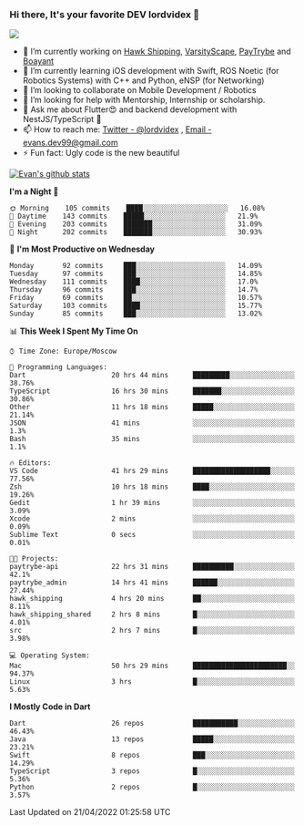 ### Hi there, It's your favorite DEV lordvidex 👋
<img src="https://komarev.com/ghpvc/?username=lordvidex&label=Views&color=blue&style=plastic" />
<!--
**lordvidex/lordvidex** is a ✨ _special_ ✨ repository because its `README.md` (this file) appears on your GitHub profile.
Here are some ideas to get you started:
-->

- 🔭 I’m currently working on [Hawk Shipping](https://hawkshipping.com), [VarsityScape](https://varsityscape.com), [PayTrybe](https://www.paytrybe.com) and [Boayant](https://www.github.com/boayant-dev)
- 🌱 I’m currently learning iOS development with Swift, ROS Noetic (for Robotics Systems) with C++ and Python, eNSP (for Networking)
- 👯 I’m looking to collaborate on Mobile Development / Robotics
- 🤔 I’m looking for help with Mentorship, Internship or scholarship.
- 💬 Ask me about Flutter😍 and backend development with NestJS/TypeScript 🔮
- 📫 How to reach me: [Twitter - @lordvidex](https://twitter.com/lordvidex) , [Email - evans.dev99@gmail.com](mailto:evans.dev99@gmail.com?body=Hello%20Evans,)
- ⚡ Fun fact: Ugly code is the new beautiful 

<div>
<!-- <a href="https://github.com/lordvidex">
  <img src="https://github-readme-stats.vercel.app/api/top-langs/?username=lordvidex&theme=light" />
</a>    -->
<!-- [![Top Langs](https://github-readme-stats.vercel.app/api/top-langs/?username=lordvidex)](https://github.com/lordvidex/)  -->

<a href="https://github.com/lordvidex">
 <img src="https://github-readme-stats.vercel.app/api?username=lordvidex&show_icons=true&theme=light&line_height=27" alt="Evan's github stats"/>
</a>
</div>


<!--
  <a href="https://github.com/iampawan/FlutterExampleApps">
    <img align="center" src="https://github-readme-stats.vercel.app/api/pin/?username=iampawan&repo=FlutterExampleApps&theme=light" />

  </a>
  <a href="https://github.com/iampawan/VelocityX">
   <img align="center" src="https://github-readme-stats.vercel.app/api/pin/?username=iampawan&repo=VelocityX&theme=light" />
  </a>
-->
<!--START_SECTION:waka-->
**I'm a Night 🦉** 

```text
🌞 Morning    105 commits    ████░░░░░░░░░░░░░░░░░░░░░   16.08% 
🌆 Daytime    143 commits    █████░░░░░░░░░░░░░░░░░░░░   21.9% 
🌃 Evening    203 commits    ███████░░░░░░░░░░░░░░░░░░   31.09% 
🌙 Night      202 commits    ███████░░░░░░░░░░░░░░░░░░   30.93%

```
📅 **I'm Most Productive on Wednesday** 

```text
Monday       92 commits     ███░░░░░░░░░░░░░░░░░░░░░░   14.09% 
Tuesday      97 commits     ███░░░░░░░░░░░░░░░░░░░░░░   14.85% 
Wednesday    111 commits    ████░░░░░░░░░░░░░░░░░░░░░   17.0% 
Thursday     96 commits     ███░░░░░░░░░░░░░░░░░░░░░░   14.7% 
Friday       69 commits     ██░░░░░░░░░░░░░░░░░░░░░░░   10.57% 
Saturday     103 commits    ████░░░░░░░░░░░░░░░░░░░░░   15.77% 
Sunday       85 commits     ███░░░░░░░░░░░░░░░░░░░░░░   13.02%

```


📊 **This Week I Spent My Time On** 

```text
⌚︎ Time Zone: Europe/Moscow

💬 Programming Languages: 
Dart                     20 hrs 44 mins      █████████░░░░░░░░░░░░░░░░   38.76% 
TypeScript               16 hrs 30 mins      ███████░░░░░░░░░░░░░░░░░░   30.86% 
Other                    11 hrs 18 mins      █████░░░░░░░░░░░░░░░░░░░░   21.14% 
JSON                     41 mins             ░░░░░░░░░░░░░░░░░░░░░░░░░   1.3% 
Bash                     35 mins             ░░░░░░░░░░░░░░░░░░░░░░░░░   1.1%

🔥 Editors: 
VS Code                  41 hrs 29 mins      ███████████████████░░░░░░   77.56% 
Zsh                      10 hrs 18 mins      ████░░░░░░░░░░░░░░░░░░░░░   19.26% 
Gedit                    1 hr 39 mins        ░░░░░░░░░░░░░░░░░░░░░░░░░   3.09% 
Xcode                    2 mins              ░░░░░░░░░░░░░░░░░░░░░░░░░   0.09% 
Sublime Text             0 secs              ░░░░░░░░░░░░░░░░░░░░░░░░░   0.01%

🐱‍💻 Projects: 
paytrybe-api             22 hrs 31 mins      ██████████░░░░░░░░░░░░░░░   42.1% 
paytrybe_admin           14 hrs 41 mins      ██████░░░░░░░░░░░░░░░░░░░   27.44% 
hawk_shipping            4 hrs 20 mins       ██░░░░░░░░░░░░░░░░░░░░░░░   8.11% 
hawk_shipping_shared     2 hrs 8 mins        █░░░░░░░░░░░░░░░░░░░░░░░░   4.01% 
src                      2 hrs 7 mins        █░░░░░░░░░░░░░░░░░░░░░░░░   3.98%

💻 Operating System: 
Mac                      50 hrs 29 mins      ███████████████████████░░   94.37% 
Linux                    3 hrs               █░░░░░░░░░░░░░░░░░░░░░░░░   5.63%

```

**I Mostly Code in Dart** 

```text
Dart                     26 repos            ███████████░░░░░░░░░░░░░░   46.43% 
Java                     13 repos            █████░░░░░░░░░░░░░░░░░░░░   23.21% 
Swift                    8 repos             ███░░░░░░░░░░░░░░░░░░░░░░   14.29% 
TypeScript               3 repos             █░░░░░░░░░░░░░░░░░░░░░░░░   5.36% 
Python                   2 repos             █░░░░░░░░░░░░░░░░░░░░░░░░   3.57%

```



 Last Updated on 21/04/2022 01:25:58 UTC
<!--END_SECTION:waka-->
